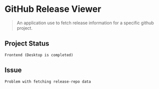 # GitHub Release Viewer

> An application use to fetch release information for a specific github project.

## Project Status

`Frontend (Desktop is completed)`

## Issue

`Problem with fetching release-repo data`

